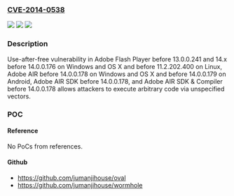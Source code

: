 ### [CVE-2014-0538](https://cve.mitre.org/cgi-bin/cvename.cgi?name=CVE-2014-0538)
![](https://img.shields.io/static/v1?label=Product&message=n%2Fa&color=blue)
![](https://img.shields.io/static/v1?label=Version&message=n%2Fa&color=blue)
![](https://img.shields.io/static/v1?label=Vulnerability&message=n%2Fa&color=brighgreen)

### Description

Use-after-free vulnerability in Adobe Flash Player before 13.0.0.241 and 14.x before 14.0.0.176 on Windows and OS X and before 11.2.202.400 on Linux, Adobe AIR before 14.0.0.178 on Windows and OS X and before 14.0.0.179 on Android, Adobe AIR SDK before 14.0.0.178, and Adobe AIR SDK & Compiler before 14.0.0.178 allows attackers to execute arbitrary code via unspecified vectors.

### POC

#### Reference
No PoCs from references.

#### Github
- https://github.com/jumanjihouse/oval
- https://github.com/jumanjihouse/wormhole

